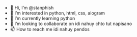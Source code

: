 - 👋 Hi, I’m @stanphish
- 👀 I’m interested in python, html, css, aiogram
- 🌱 I’m currently learning python
- 💞️ I’m looking to collaborate on idi nahuy chto tut napisano
- 📫 How to reach me idi nahuy pendos

<!---
stanphish/stanphish is a ✨ special ✨ repository because its `README.md` (this file) appears on your GitHub profile.
You can click the Preview link to take a look at your changes.
--->
